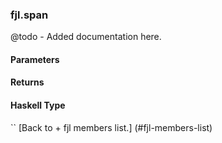 ### fjl.span
@todo - Added documentation here.

#### Parameters

#### Returns
 
#### Haskell Type
``
[Back to  + fjl members list.]
(#fjl-members-list)
